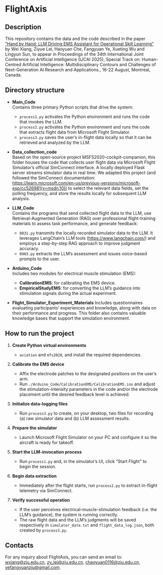#  FlightAxis

## Description

This repository contains the data and the code described in the paper ["Hand by Hand: LLM Driving EMS Assistant for Operational Skill Learning"](https://github.com/Z500-RAY/LLM-Driving-EMS-Assistant/blob/main/IJCAI__25_Submitting.pdf) by Wei Xiang, Ziyue Lei, Haoyuan Che, Fangyuan Ye, Xueting Wu and Lingyun Sun, to appear in Proceedings of the 34th International Joint Conference on Artificial Intelligence (IJCAI 2025), Special Track on: Human-Centred Artificial Intelligence: Multidisciplinary Contours and Challenges of Next-Generation AI Research and Applications., 16-22 August, Montreal, Canada.

## Directory structure
- **Main_Code**  
  Contains three primary Python scripts that drive the system:
  - `process1.py` activates the Python environment and runs the code that invokes the LLM.
  - `process2.py` activates the Python environment and runs the code that extracts flight data from Microsoft Flight Simulator.
  - `process3.py` saves the user’s in-flight data locally so that it can be retrieved and analyzed by the LLM.

- **Data_collection_code**  
  Based on the open-source project MSFS2020-cockpit-companion, this folder houses the code that collects user flight data via Microsoft Flight Simulator’s official SimConnect interface. A locally deployed Flask server streams simulator data in real time. We adapted this project (and followed the SimConnect documentation: https://learn.microsoft.com/en-us/previous-versions/microsoft-esp/cc526981(v=msdn.10)) to select the relevant data fields, set the polling frequency, and store the results locally for subsequent LLM analysis.

- **LLM_Code**  
  Contains the programs that send collected flight data to the LLM, use Retrieval-Augmented Generation (RAG) over professional flight-training materials to assess task performance, and generate feedback:
  - `0831.py` transmits the locally recorded simulator data to the LLM. It leverages LangChain’s LLM tools (https://www.langchain.com/) and employs a step-by-step RAG approach to improve judgment accuracy.
  - `0903.py` extracts the LLM’s assessment and issues voice-based prompts to the user.

- **Arduino_Code**  
  Includes two modules for electrical muscle stimulation (EMS):
  - **CalibrationEMS**: for calibrating the EMS device.
  - **EmpiricalStudyEMS**: for converting the LLM’s guidance into stimulation signals during the actual experiment.

-  **Flight_Simulator_Experiment_Materials**
    Includes questionnaires evaluating participants' experiences and knowledge, along with data on their performance and progress.  This folder also contains valuable knowledge bases that support the simulation environment.

## How to run the project

1. **Create Python virtual environments**  
   - `aviation` and `mfs2020`, and install the required dependencies.

2. **Calibrate the EMS device**  
   - Affix the electrode patches to the designated positions on the user’s arm.  
   - Run `./Arduino_Code/CalibrationEMS/CalibrationEMS.ino` and adjust the stimulation-intensity parameters in the code and/or the electrode placement until the desired feedback level is achieved.

3. **Initialize data-logging files**  
   - Run `process3.py` to create, on your desktop, two files for recording (a) raw simulator data and (b) LLM assessment results.

4. **Prepare the simulator**  
   - Launch Microsoft Flight Simulator on your PC and configure it so the aircraft is ready for takeoff.

5. **Start the LLM-invocation process**  
   - Run `process1.py` and, in the simulator’s UI, click “Start Flight” to begin the session.

6. **Begin data extraction**  
   - Immediately after the flight starts, run `process2.py` to extract in-flight telemetry via SimConnect.

7. **Verify successful operation**  
   - If the user perceives electrical-muscle-stimulation feedback (i.e. the LLM’s guidance), the system is running correctly.  
   - The raw flight data and the LLM’s judgments will be saved respectively in `simulator_data.txt` and `flight_data_log.json`, both created by `process3.py`.

## Contacts

For any inquiry about FlightAxis, you can send an email to: <wxiang@zju.edu.cn>, <zy_lei@zju.edu.cn>, <chaoyuan0116@zju.edu.cn>, <yefangyuanzju@gmail.com>.
